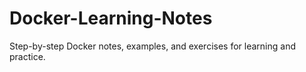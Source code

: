 # Docker-Learning-Notes
Step-by-step Docker notes, examples, and exercises for learning and practice.
